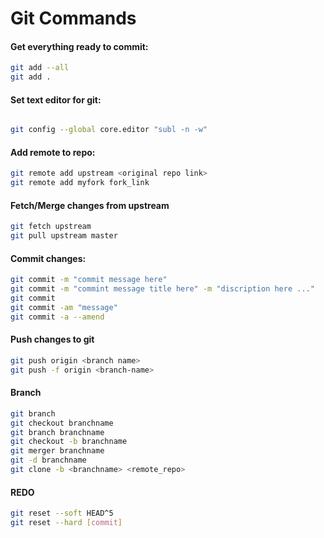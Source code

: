 # Git Commands 

#### Get everything ready to commit: 
```BASH
git add --all 
git add .
```

#### Set text editor for git: 

```BASH

git config --global core.editor "subl -n -w"
```
#### Add remote to repo: 
```BASH 
git remote add upstream <original repo link>
git remote add myfork fork_link
```
#### Fetch/Merge changes from upstream 

```BASH
git fetch upstream
git pull upstream master
```

#### Commit changes: 
```BASH 
git commit -m "commit message here"
git commit -m "commint message title here" -m "discription here ..."
git commit 
git commit -am "message"
git commit -a --amend
```

#### Push changes to git 
```BASH
git push origin <branch name> 
git push -f origin <branch-name>
```

#### Branch 
```BASH
git branch 
git checkout branchname 
git branch branchname 
git checkout -b branchname
git merger branchname 
git -d branchname 
git clone -b <branchname> <remote_repo>
```

#### REDO 
```BASH
git reset --soft HEAD^5
git reset --hard [commit]
```